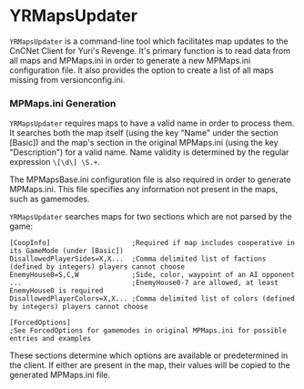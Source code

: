 # YRMapsUpdater

`YRMapsUpdater` is a command-line tool which facilitates map updates to the CnCNet Client for Yuri's Revenge. It's primary function is to read data from all maps and MPMaps.ini in order to generate a new MPMaps.ini configuration file. It also provides the option to create a list of all maps missing from versionconfig.ini.

### MPMaps.ini Generation

`YRMapsUpdater` requires maps to have a valid name in order to process them. It searches both the map itself (using the key "Name" under the section [Basic]) and the map's section in the original MPMaps.ini (using the key "Description") for a valid name. Name validity is determined by the regular expression `\[\d\] \S.+`.

The MPMapsBase.ini configuration file is also required in order to generate MPMaps.ini. This file specifies any information not present in the maps, such as gamemodes.

`YRMapsUpdater` searches maps for two sections which are not parsed by the game:

```
[CoopInfo]                    ;Required if map includes cooperative in its GameMode (under [Basic])
DisallowedPlayerSides=X,X...  ;Comma delimited list of factions (defined by integers) players cannot choose
EnemyHouse0=S,C,W             ;Side, color, waypoint of an AI opponent
...                           ;EnemyHouse0-7 are allowed, at least EnemyHouse0 is required
DisallowedPlayerColors=X,X... ;Comma delimited list of colors (defined by integers) players cannot choose

[ForcedOptions]
;See ForcedOptions for gamemodes in original MPMaps.ini for possible entries and examples
```

These sections determine which options are available or predetermined in the client. If either are present in the map, their values will be copied to the generated MPMaps.ini file.
